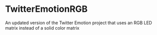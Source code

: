 # TwitterEmotionRGB
An updated version of the Twitter Emotion project that uses an RGB LED matrix instead of a solid color matrix
